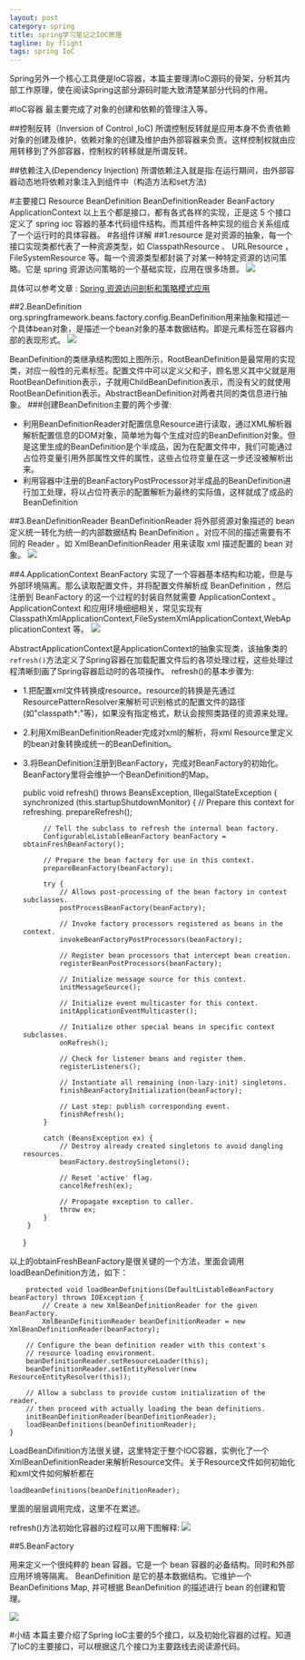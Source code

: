 ```yaml
---
layout: post
category: spring
title: spring学习笔记之IOC原理
tagline: by flight
tags: spring IoC
---
```

Spring另外一个核心工具便是IoC容器，本篇主要理清IoC源码的骨架，分析其内部工作原理，使在阅读Spring这部分源码时能大致清楚某部分代码的作用。

<!--more-->

#IoC容器
最主要完成了对象的创建和依赖的管理注入等。

##控制反转（Inversion of Control ,IoC)
所谓控制反转就是应用本身不负责依赖对象的创建及维护，依赖对象的创建及维护由外部容器来负责。这样控制权就由应用转移到了外部容器，控制权的转移就是所谓反转。

##依赖注入(Dependency Injection)
所谓依赖注入就是指:在运行期间，由外部容器动态地将依赖对象注入到组件中（构造方法和set方法)

#主要接口
    Resource
    BeanDefinition
    BeanDefinitionReader
    BeanFactory
    ApplicationContext
以上五个都是接口，都有各式各样的实现，正是这 5 个接口定义了 spring ioc 容器的基本代码组件结构。而其组件各种实现的组合关系组成了一个运行时的具体容器。
#各组件详解
##1.resource
是对资源的抽象，每一个接口实现类都代表了一种资源类型，如 ClasspathResource 、 URLResource ， FileSystemResource 等。每一个资源类型都封装了对某一种特定资源的访问策略。它是 spring 资源访问策略的一个基础实现，应用在很多场景。
![](http://dl.iteye.com/upload/attachment/536177/ead09fcb-3c6c-3740-9e36-6de33fd65cca.jpg)

具体可以参考文章 :
[Spring 资源访问剖析和策略模式应用](http://www.ibm.com/developerworks/cn/java/j-lo-spring-resource/index.html)

##2.BeanDefinition
org.springframework.beans.factory.config.BeanDefinition用来抽象和描述一个具体bean对象，是描述一个bean对象的基本数据结构。即是<bean>元素标签在容器内部的表现形式。
![](http://imgur.com/LNrN1Zi.png)

BeanDefinition的类继承结构图如上图所示，RootBeanDefinition是最常用的实现类，对应一般性的<bean>元素标签。配置文件中可以定义父<bean>和子<bean>，顾名思义其中父<bean>就是用RootBeanDefinition表示，子<bean>就用ChildBeanDefinition表示，而没有父<bean>的<bean>就使用RootBeanDefinition表示。AbstractBeanDefinition对两者共同的类信息进行抽象。
###创建BeanDefinition主要的两个步骤:
 - 利用BeanDefinitionReader对配置信息Resource进行读取，通过XML解析器解析配置信息的DOM对象，简单地为每个<bean>生成对应的BeanDefinition对象。但是这里生成的BeanDefinition是个半成品，因为在配置文件中，我们可能通过占位符变量引用外部属性文件的属性，这些占位符变量在这一步还没被解析出来。
 - 利用容器中注册的BeanFactoryPostProcessor对半成品的BeanDefinition进行加工处理，将以占位符表示的配置解析为最终的实际值，这样就成了成品的BeanDefinition

##3.BeanDefinitionReader
BeanDefinitionReader 将外部资源对象描述的 bean 定义统一转化为统一的内部数据结构 BeanDefinition 。对应不同的描述需要有不同的 Reader 。如 XmlBeanDefinitionReader 用来读取 xml 描述配置的 bean 对象。
![](http://dl.iteye.com/upload/attachment/536179/c4143d16-02e2-3d7b-9734-4d19a9a984dd.jpg)

##4.ApplicationContext
 BeanFactory 实现了一个容器基本结构和功能，但是与外部环境隔离。那么读取配置文件，并将配置文件解析成 BeanDefinition ，然后注册到 BeanFactory 的这一个过程的封装自然就需要 ApplicationContext 。 ApplicationContext 和应用环境细细相关，常见实现有 ClasspathXmlApplicationContext,FileSystemXmlApplicationContext,WebApplicationContext 等。
![](http://dl.iteye.com/upload/attachment/536183/c456f949-7b9c-34db-ad1a-ca3141219b6d.jpg)

AbstractApplicationContext是ApplicationContext的抽象实现类，该抽象类的`refresh()`方法定义了Spring容器在加载配置文件后的各项处理过程，这些处理过程清晰刻画了Spring容器启动时的各项操作。
refresh()的基本步骤为:
 - 1.把配置xml文件转换成resource。resource的转换是先通过ResourcePatternResolver来解析可识别格式的配置文件的路径(如"classpath*:"等)，如果没有指定格式，默认会按照类路径的资源来处理。 
 - 2.利用XmlBeanDefinitionReader完成对xml的解析，将xml Resource里定义的bean对象转换成统一的BeanDefinition。
 - 3.将BeanDefinition注册到BeanFactory，完成对BeanFactory的初始化。BeanFactory里将会维护一个BeanDefinition的Map。
    

    public void refresh() throws BeansException, IllegalStateException {
	    synchronized (this.startupShutdownMonitor) {
			// Prepare this context for refreshing.
			prepareRefresh();

			// Tell the subclass to refresh the internal bean factory.
			ConfigurableListableBeanFactory beanFactory = obtainFreshBeanFactory();

			// Prepare the bean factory for use in this context.
			prepareBeanFactory(beanFactory);

			try {
				// Allows post-processing of the bean factory in context subclasses.
				postProcessBeanFactory(beanFactory);

				// Invoke factory processors registered as beans in the context.
				invokeBeanFactoryPostProcessors(beanFactory);

				// Register bean processors that intercept bean creation.
				registerBeanPostProcessors(beanFactory);

				// Initialize message source for this context.
				initMessageSource();

				// Initialize event multicaster for this context.
				initApplicationEventMulticaster();

				// Initialize other special beans in specific context subclasses.
				onRefresh();

				// Check for listener beans and register them.
				registerListeners();

				// Instantiate all remaining (non-lazy-init) singletons.
				finishBeanFactoryInitialization(beanFactory);

				// Last step: publish corresponding event.
				finishRefresh();
			}

			catch (BeansException ex) {
				// Destroy already created singletons to avoid dangling resources.
				beanFactory.destroySingletons();

				// Reset 'active' flag.
				cancelRefresh(ex);

				// Propagate exception to caller.
				throw ex;
			}
		}
	}

 以上的obtainFreshBeanFactory是很关键的一个方法，里面会调用loadBeanDefinition方法，如下：
 
     	protected void loadBeanDefinitions(DefaultListableBeanFactory beanFactory) throws IOException {
    		// Create a new XmlBeanDefinitionReader for the given BeanFactory.
    		XmlBeanDefinitionReader beanDefinitionReader = new XmlBeanDefinitionReader(beanFactory);
    		
		// Configure the bean definition reader with this context's
		// resource loading environment.
		beanDefinitionReader.setResourceLoader(this);
		beanDefinitionReader.setEntityResolver(new ResourceEntityResolver(this));

		// Allow a subclass to provide custom initialization of the reader,
		// then proceed with actually loading the bean definitions.
		initBeanDefinitionReader(beanDefinitionReader);
		loadBeanDefinitions(beanDefinitionReader);
	}

 LoadBeanDifinition方法很关键，这里特定于整个IOC容器，实例化了一个XmlBeanDefinitionReader来解析Resource文件。关于Resource文件如何初始化和xml文件如何解析都在
 
    loadBeanDefinitions(beanDefinitionReader);
    
 里面的层层调用完成，这里不在累述。
 
 refresh()方法初始化容器的过程可以用下图解释:
 ![](http://dl.iteye.com/upload/attachment/558068/2187e288-5c0b-313b-8053-82992267fab6.jpg)

##5.BeanFactory

用来定义一个很纯粹的 bean 容器。它是一个 bean 容器的必备结构。同时和外部应用环境等隔离。 BeanDefinition 是它的基本数据结构。它维护一个 BeanDefinitions Map, 并可根据 BeanDefinition 的描述进行 bean 的创建和管理。

![](http://dl.iteye.com/upload/attachment/536181/24095923-75cd-363b-bc2f-9fbc603c341f.jpg)

#小结
本篇主要介绍了Spring IoC主要的5个接口，以及初始化容器的过程。知道了IoC的主要接口，可以根据这几个接口为主要路线去阅读源代码。
